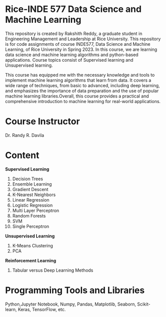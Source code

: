 # Rice-INDE 577 Data Science and Machine Learning
This repository is created by Rakshith Reddy, a graduate student in Engineering Management and Leadership at Rice University. This repository is for code assignments of course INDE577, Data Science and Machine Learning, of Rice University in Spring 2023. In this course, we are learning data science and machine learning algorithms and python-based applications. Course topics consist of Supervised learning and Unsupervised learning.

This course has equipped me with the necessary knowledge and tools to implement machine learning algorithms that learn from data. It covers a wide range of techniques, from basic to advanced, including deep learning, and emphasizes the importance of data preparation and the use of popular machine learning libraries.Overall, this course provides a practical and comprehensive introduction to machine learning for real-world applications. 
# Course Instructor
Dr. Randy R. Davila
# Content
**Supervised Learning**

1. Decision Trees
2. Ensemble Learning
3. Gradient Descent
4. K-Nearest Neighbors
5. Linear Regression
6. Logistic Regression
7. Multi Layer Perceptron
8. Random Forests
9. SVM
10. Single Perceptron

**Unsupervised Learning**

1. K-Means Clustering
2. PCA

**Reinforcement Learning**

1. Tabular versus Deep Learning Methods

# Programming Tools and Libraries
Python,Jupyter Notebook, Numpy, Pandas, Matplotlib, Seaborn, Scikit-learn, Keras, TensorFlow, etc.

